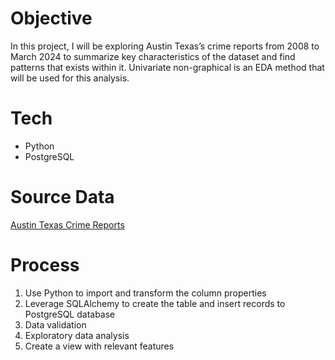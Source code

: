# Objective
In this project, I will be exploring Austin Texas’s crime reports from 2008 to March 2024 to summarize key characteristics of the dataset and find patterns that exists within it. Univariate non-graphical is an EDA method that will be used for this analysis.

<p>

# Tech
- Python
- PostgreSQL

<p>

# Source Data
<a href="https://data.austintexas.gov/Public-Safety/Crime-Reports/fdj4-gpfu/data_preview">Austin Texas Crime Reports</a>

<p>

# Process
1. Use Python to import and transform the column properties
2. Leverage SQLAlchemy to create the table and insert records to PostgreSQL database
3. Data validation
4. Exploratory data analysis
5. Create a view with relevant features
